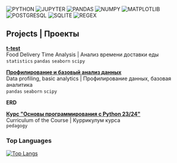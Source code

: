 ![PYTHON](https://img.shields.io/badge/Python-5E1F1F?style=for-the-badge&logo=python&logoColor=FFFDFD)
![JUPYTER](https://img.shields.io/badge/Jupyter-602121?style=for-the-badge&logo=jupyter&logoColor=FFFDFD)
![PANDAS](https://img.shields.io/badge/Pandas-632222?style=for-the-badge&logo=pandas&logoColor=FFFAFA)
![NUMPY](https://img.shields.io/badge/NumPy-672525?style=for-the-badge&logo=numpy&logoColor=FFFAFA)
![MATPLOTLIB](https://img.shields.io/badge/Matplotlib-6E2A2A?style=for-the-badge&logo=matplotlib&logoColor=FFF8F8)  
![POSTGRESQL](https://img.shields.io/badge/PostgreSQL-681C1C?style=for-the-badge&logo=postgresql&logoColor=FFFDFD)
![SQLITE](https://img.shields.io/badge/SQLite-6B2020?style=for-the-badge&logo=sqlite&logoColor=FFFDFD)
![REGEX](https://img.shields.io/badge/Regex-602222?style=for-the-badge&logo=regex&logoColor=FFF8E0)

<!--
![SCIPY](https://img.shields.io/badge/SciPy-6A2727?style=for-the-badge&logo=scipy&logoColor=FFFAFA)
![SPREADSHEETS](https://img.shields.io/badge/Spreadsheets-6E2323?style=for-the-badge&logo=google-sheets&logoColor=FFFAFA)
![MONGODB](https://img.shields.io/badge/MongoDB-712626?style=for-the-badge&logo=mongodb&logoColor=FFFAFA)
![APACHE_SPARK](https://img.shields.io/badge/Apache_Spark-752929?style=for-the-badge&logo=apachespark&logoColor=FFFAFA)  
![POWERBI](https://img.shields.io/badge/Power_BI-5E1F1F?style=for-the-badge&logo=powerbi&logoColor=FFF8F8)  
![STATISTICS](https://img.shields.io/badge/Statistics-5E1F1F?style=for-the-badge&logo=mathworks&logoColor=FFF8E0)
![SEABORN](https://img.shields.io/badge/Seaborn-732D2D?style=for-the-badge&logo=seaborn&logoColor=FFF8F8)  

-->

## Projects | Проекты
             
[**t-test**](https://github.com/igor-zalevskii/code-lab/tree/main/data-analysis/delivery)  
Food Delivery Time Analysis | Анализ времени доставки еды  
`statistics` `pandas` `seaborn` `scipy`

[**Профилирование и базовый анализ данных**](https://github.com/igor-zalevskii/code-lab/tree/main/data-analysis/employees)  
Data profiling, basic analytics | Профилирование данных, базовая аналитика  
`pandas` `seaborn` `scipy`

**ERD**  

[**Курс "Основы программирования с Python 23/24"**](https://igor-zalevskii.github.io/python)  
Curriculum of the Course | Куррикулум курса  
`pedagogy`

### Top Languages

[![Top Langs](https://github-readme-stats.vercel.app/api/top-langs/?username=igor-zalevskii&size_weight=0.5&count_weight=0.5&hide=javascript&disable_animations=true&layout=compact&langs_count=8&hide_title=true&hide_border=true&text_color=FFFDFD&bg_color=5E1F1F&hide_progress=true)](https://github.com/igor-zalevskii/github-readme-stats)


<!-- 

## Projects

[**t-test**](https://github.com/igor-zalevskii/code-lab/tree/main/delivery)  
Food Delivery Time Analysis  
`statistics` `pandas` `seaborn` `scipy`

[**Algorithms and Data Structures**](https://github.com/igor-zalevskii/algorithms-and-data-structures)  
Classical algorithms and data structures | Классические алгоритмы и структуры данных  
`algorithms`

[**"Basics of programming with Python"**](https://igor-zalevskii.github.io/python)  
Curriculum of the course  
`pedagogy`


Красный градиент:
[![Top Langs](https://github-readme-stats.vercel.app/api/top-langs/?username=igor-zalevskii&size_weight=0.5&count_weight=0.5&hide=javascript&disable_animations=true&layout=compact&langs_count=8&hide_title=true&hide_border=true&text_color=FFFDFD&bg_color=DEG,5E1F1F,4b1818,4b1818,411515,381212)](https://github.com/igor-zalevskii/github-readme-stats)


![MYSQL](https://img.shields.io/badge/MySQL-4479A1?style=for-the-badge&logo=mysql&logoColor=white)
![PLOTLY](https://img.shields.io/badge/Plotly-3F4F75?style=for-the-badge&logo=plotly&logoColor=white)
![TABLEAU](https://img.shields.io/badge/Tableau-E97627?style=for-the-badge&logo=tableau&logoColor=white)
![SCIKITLEARN](https://img.shields.io/badge/scikit--learn-F7931E?style=for-the-badge&logo=scikit-learn&logoColor=white)
![BEAUTIFULSOUP](https://img.shields.io/badge/Beautiful_Soup-3A6E9E?style=for-the-badge&logo=beautifulsoup&logoColor=white)
![OPENREFINE](https://img.shields.io/badge/OpenRefine-1563A0?style=for-the-badge&logo=openrefine&logoColor=white)
API
хадуп

📕 Беседы о математике. Книга 1. Дискретные объекты (Болтянский В.Г.)
-->
